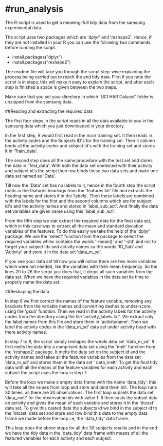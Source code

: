 #run_analysis
============
The R-script is used to get a meaning-full tidy data from the samsung experimantal data.

The script uses two packages which are 'dplyr' and 'reshape2'. Hence, if they are not installed in your R you can use the following two commands before running the script.

<ul>
<li>install.packages("dplyr")</li>
<li>install.packages("reshape2")</li>
</ul>

The readme file will take you through the script step-wise explaining the process being carried out to reach the end tidy data.
First if you note the script is in steps, this will make it easy to explain the script, and after each step is finished a space is given between the two steps. 

Make sure that you set your directory in which 'UCI HAR Dataset' folder is unzipped from the samsung data.

##Reading and extracting the required data

The first four steps in the script reads in all the data available to you in the samsung data which you just downloaded in your directory.

In the first step, R would first read in the main training set. It then reads in the activity codes and the Subjects ID's for the training set. Then it column binds all the activity codes and subject Id's with the training set and stores it in 'Train_data'. 

The second step does all the same procedure with the test set and stores the data in 'Test_data'. With both the data set combined with their activity and subject id's the script then row binds these two data sets and make one data set named as 'Data'.

Till now the 'Data' set has no labels to it, hence in the fourth step the script reads in the features headings from the 'features.txt' file and extracts the heading name and stores it in the 'labels'. Then these labels are combined with the labels for the first and the second columns which are for subject id's and the activity names and stored in 'label_sub_act'. And finally the data set variables are given name using this 'label_sub_act'.

From the fifth step we star extract the required data for the final data set, which in this case was to extract all the mean and standard deviation variables of the features. To do this easily we take the help of the 'dplyr' package. We use the 'select' function from the package to select the required variables whihc contains the words '-mean()' and '-std' and not to forget your subject ids and activity names so the words 'ID_Sub' and 'Activity' and store it in the data set 'data_m_sd'.

If you see your data set till now you will notice there are few more variables which were not needed, like the variables with their mean frequency. So the lines 20 to 26 the script just does that, it drops all such variables from the data set. When we have the required variables in the data set its time to properly name the data set. 

##Reshaping the data

In step 6 we first correct the names of the feature variable, removing any brackets from the variable names and converting dashes to under-score, using the 'gsub' function. Then we read in the activity labels for the activity codes from the directory using the file 'activity_labels.txt'. We extract only the label names from this file and store them in 'activityname'. Then we label the activity codes in the 'data_m_sd' data set under activity head with there activity names.

In step 7 to 8, the script simply reshapes the whole data set 'data_m_sd'. It first melts the data into a comprised data set using the 'melt' function from the 'reshape2' package. It melts the data set on the subject id and the activity names and takes all the features variables from the data set 'data_m_sd' and stores them in the data set ' data_melt'. To get the final tidy data with all the means of the feature variables for each activity and each subject the script uses the loop in step 7.

Before the loop we make a empty data frame with the name 'data_tidy', this will take all the values from loop and store and bind them init. The loop runs 30 times, as there are 30 observations. The first loop subsets the data set 'data_melt' for the observation ids with value 1. It then casts the subset data on activity and gives the mean of each variable and stores it in the 'dtcast' data set. To give this casted data the subjects id we bind in the subject id to the 'dtcast' data set and store and row bind this data to the empty data frame we made before the loop i.e, the 'data_tidy' data frame. 

This loop does the above steps for all the 30 subjects results and in the end we have the tidy data in the 'data_tidy' data frame with means of all the featured variables for each activity and each subject.







